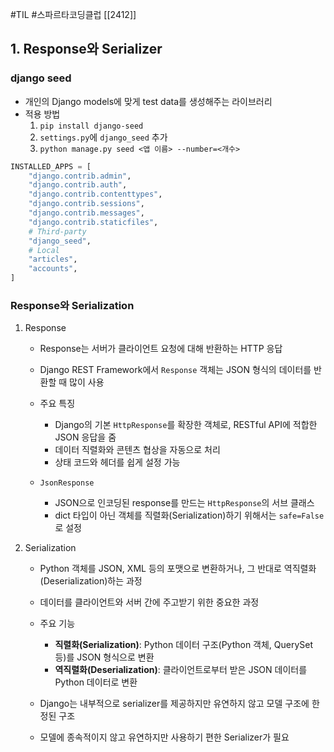 #TIL #스파르타코딩클럽 [[2412]]

## 1. Response와 Serializer
### django seed
- 개인의 Django models에 맞게 test data를 생성해주는 라이브러리
- 적용 방법
	1) `pip install django-seed`
	2) `settings.py`에 `django_seed` 추가
	3) `python manage.py seed <앱 이름> --number=<개수>`
```python
INSTALLED_APPS = [
    "django.contrib.admin",
    "django.contrib.auth",
    "django.contrib.contenttypes",
    "django.contrib.sessions",
    "django.contrib.messages",
    "django.contrib.staticfiles",
    # Third-party
    "django_seed",
    # Local
    "articles",
    "accounts",
]
```


### Response와 Serialization
1. Response
	- Response는 서버가 클라이언트 요청에 대해 반환하는 HTTP 응답
	
	- Django REST Framework에서 `Response` 객체는 JSON 형식의 데이터를 반환할 때 많이 사용
	- 주요 특징
		- Django의 기본 `HttpResponse`를 확장한 객체로, RESTful API에 적합한 JSON 응답을 줌
		- 데이터 직렬화와 콘텐츠 협상을 자동으로 처리
		- 상태 코드와 헤더를 쉽게 설정 가능
	
	- `JsonResponse`
		- JSON으로 인코딩된 response를 만드는 `HttpResponse`의 서브 클래스
		- dict 타입이 아닌 객체를 직렬화(Serialization)하기 위해서는 `safe=False`로 설정

2. Serialization
	- Python 객체를 JSON, XML 등의 포맷으로 변환하거나, 그 반대로 역직렬화(Deserialization)하는 과정
	- 데이터를 클라이언트와 서버 간에 주고받기 위한 중요한 과정
	
	- 주요 기능
		- **직렬화(Serialization)**: Python 데이터 구조(Python 객체, QuerySet 등)를 JSON 형식으로 변환
		- **역직렬화(Deserialization)**: 클라이언트로부터 받은 JSON 데이터를 Python 데이터로 변환

	- Django는 내부적으로 serializer를 제공하지만 유연하지 않고 모델 구조에 한정된 구조
	- 모델에 종속적이지 않고 유연하지만 사용하기 편한 Serializer가 필요